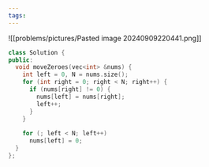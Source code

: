 ```yaml
---
tags:
---
```

![[problems/pictures/Pasted image 20240909220441.png]]

```c++
class Solution {  
public:  
  void moveZeroes(vec<int> &nums) {  
    int left = 0, N = nums.size();  
    for (int right = 0; right < N; right++) {  
      if (nums[right] != 0) {  
        nums[left] = nums[right];  
        left++;  
      }  
    }  
  
    for (; left < N; left++)  
      nums[left] = 0;  
  }  
};
```